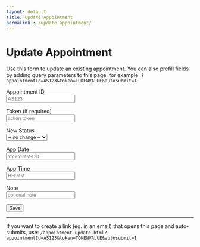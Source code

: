 ```yaml
---
layout: default
title: Update Appointment
permalink : /update-appointment/
---
```


<!--
  Jekyll page: posts form data to your Apps Script Webapp.
  Replace WEBAPP_URL below with your webapp endpoint (from your CONFIG.WEBAPP_BASE_URL).
-->

<script>
  // Replace this with your deployed Apps Script webapp URL (the "exec" URL).
  const WEBAPP_URL = "https://script.google.com/macros/s/AKfycby-MaxKBJvjDCUThFIP9JL3lwnKiFwufcy6Pm7jyqYqMe7PTjA1bWIb56KwPwo8Oe-Ywg/exec";

  // Helper: read query params from current URL
  function getQueryParams() {
    const q = {};
    const parts = window.location.search.replace(/^\?/, '').split('&').filter(Boolean);
    for (const p of parts) {
      const [k, v] = p.split('=').map(decodeURIComponent);
      if (k) q[k] = v === undefined ? '' : v;
    }
    return q;
  }

  // On DOM ready: prefill inputs from query params if present
  document.addEventListener('DOMContentLoaded', function () {
    const q = getQueryParams();
    // Map known params to input names if present
    ['appointmentId','token','newStatus','appDate','appTime','auditNote','doctor','phone'].forEach(name => {
      if (q[name]) {
        const el = document.querySelector(`[name="${name}"]`);
        if (el) el.value = q[name];
      }
    });

    // Optional: if ?autosubmit=1 is present, auto-submit the form (useful for single-click links)
    if (q.autosubmit === '1') {
      // Make sure appointmentId exists before auto-submitting
      if (q.appointmentId) {
        document.getElementById('updateForm').submit();
      }
    }
  });

  // Optional: submit form via JS (ajax). NOTE: Apps Script webapps often block read of response because of CORS.
  // For simplicity and reliability, prefer normal form POST (below). If you use fetch, you may need to
  // deploy webapp with appropriate CORS headers and handle authentication.
  async function submitViaFetch(e) {
    e.preventDefault();
    const form = e.target;
    const data = new URLSearchParams(new FormData(form));
    // If Apps Script doesn't return proper CORS headers your fetch will fail to read the response.
    // You can still do fetch with mode:'no-cors' but won't be able to read response body.
    try {
      const resp = await fetch(WEBAPP_URL, {
        method: 'POST',
        body: data,
        // mode: 'no-cors' // fallback (you won't be able to read response)
      });
      // If webapp returns CORS-allowed response you can read it:
      const text = await resp.text();
      document.getElementById('result').innerText = text;
    } catch (err) {
      document.getElementById('result').innerText = 'Submit error: ' + err.message;
    }
  }
</script>

<h1>Update Appointment</h1>
<p>Use this form to update an existing appointment. You can also prefill fields by adding query parameters to this page, for example:
<code>?appointmentId=AS123&token=TOKENVALUE&autosubmit=1</code></p>

<form id="updateForm" method="post" action="https://script.google.com/macros/s/AKfycby-MaxKBJvjDCUThFIP9JL3lwnKiFwufcy6Pm7jyqYqMe7PTjA1bWIb56KwPwo8Oe-Ywg/exec" onsubmit="/*return false;*/" >
  <!-- Hidden items often sent by your email links (appointmentId + token) -->
  <label>Appointment ID<br/>
    <input name="appointmentId" placeholder="AS123" required />
  </label>
  <br/>

  <label>Token (if required)<br/>
    <input name="token" placeholder="action token" />
  </label>
  <br/>

  <label>New Status<br/>
    <select name="newStatus">
      <option value="">-- no change --</option>
      <option value="confirmed">confirmed</option>
      <option value="cancelled">cancelled</option>
      <option value="rescheduled">rescheduled</option>
    </select>
  </label>
  <br/>

  <label>App Date<br/>
    <input name="appDate" placeholder="YYYY-MM-DD" />
  </label>
  <br/>

  <label>App Time<br/>
    <input name="appTime" placeholder="HH:MM" />
  </label>
  <br/>

  <label>Note<br/>
    <input name="auditNote" placeholder="optional note" />
  </label>
  <br/>

  <div style="margin-top:10px">
    <button type="submit">Save</button>
    <!-- alternative: use JS fetch - uncomment if you add submitViaFetch handler -->
    <!-- <button onclick="submitViaFetch(event)">Save (AJAX)</button> -->
  </div>
</form>

<div id="result" style="margin-top:12px;color:#1D75BC"></div>

<hr/>
<p>If you want to create a link (eg. in an email) that opens this page and auto-submits, use:
<code>/appointment-update.html?appointmentId=AS123&token=TOKENVALUE&autosubmit=1</code></p>
